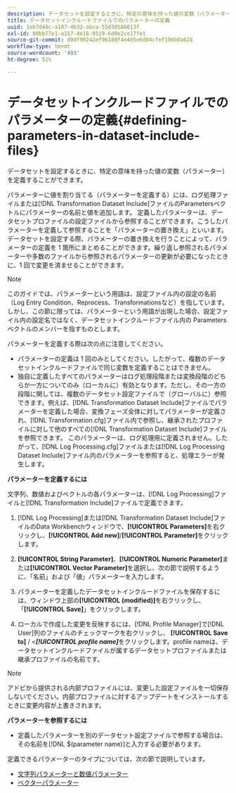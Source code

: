 ```yaml
---
description: データセットを設定するときに、特定の意味を持った値の変数（パラメーター）を定義することができます。
title: データセットインクルードファイルでのパラメーターの定義
uuid: 1eb7d48c-a107-4b32-abca-55d30586813f
exl-id: 80bb77e1-a157-4e16-9519-6d0e2ce17fe1
source-git-commit: d9df90242ef96188f4e4b5e6d04cfef196b0a628
workflow-type: tm+mt
source-wordcount: '493'
ht-degree: 51%

---
```


# データセットインクルードファイルでのパラメーターの定義{#defining-parameters-in-dataset-include-files}

データセットを設定するときに、特定の意味を持った値の変数（パラメーター）を定義することができます。

パラメーターに値を割り当てる（パラメーターを定義する）には、ログ処理ファイルまたは[!DNL Transformation Dataset Include]ファイルのParametersベクトルにパラメーターの名前と値を追加します。 定義したパラメーターは、データセットプロファイルの設定ファイルから参照することができます。こうしたパラメーターを定義して参照することを「パラメーターの置き換え」といいます。データセットを設定する際、パラメーターの置き換えを行うことによって、パラメーターの定義を 1 箇所にまとめることができます。繰り返し参照されるパラメーターや多数のファイルから参照されるパラメーターの更新が必要になったときに、1 回で変更を済ませることができます。

>[!NOTE]
>
>このガイドでは、パラメーターという用語は、設定ファイル内の設定の名前（Log Entry Condition、Reprocess、Transformationsなど）を指しています。 しかし、この節に限っては、パラメーターという用語が出現した場合、設定ファイル内の設定名ではなく、データセットインクルードファイル内の Parameters ベクトルのメンバーを指すものとします。

パラメーターを定義する際は次の点に注意してください。

* パラメーターの定義は 1 回のみとしてください。したがって、複数のデータセットインクルードファイルで同じ変数を定義することはできません。
* 独自に定義したすべてのパラメーターはログ処理段階または変換段階のどちらか一方についてのみ（ローカルに）有効となります。ただし、その一方の段階に関しては、複数のデータセット設定ファイルで（グローバルに）参照できます。例えば、[!DNL Transformation Dataset Include]ファイルでパラメーターを定義した場合、変換フェーズ全体に対してパラメーターが定義され、[!DNL Transformation.cfg]ファイル内で参照し、継承されたプロファイルに対して他のすべての[!DNL Transformation Dataset Include]ファイルを参照できます。 このパラメーターは、ログ処理用に定義されません。したがって、[!DNL Log Processing.cfg]ファイルまたは[!DNL Log Processing Dataset Include]ファイル内のパラメーターを参照すると、処理エラーが発生します。

**パラメーターを定義するには**

文字列、数値およびベクトルの各パラメーターは、[!DNL Log Processing]ファイルと[!DNL Transformation Include]ファイルで定義できます。

1. [!DNL Log Processing]または[!DNL Transformation Dataset Include]ファイルのData Workbenchウィンドウで、**[!UICONTROL Parameters]**&#x200B;を右クリックし、**[!UICONTROL Add new]**/**[!UICONTROL Parameter]**&#x200B;をクリックします。

1. **[!UICONTROL String Parameter]**、**[!UICONTROL Numeric Parameter]**&#x200B;または&#x200B;**[!UICONTROL Vector Parameter]**&#x200B;を選択し、次の節で説明するように、「名前」および「値」パラメーターを入力します。

1. パラメーターを定義したデータセットインクルードファイルを保存するには、ウィンドウ上部の&#x200B;**[!UICONTROL (modified)]**&#x200B;を右クリックし、「**[!UICONTROL Save]**」をクリックします。

1. ローカルで作成した変更を反映するには、[!DNL Profile Manager]で[!DNL User]列のファイルのチェックマークを右クリックし、 **[!UICONTROL Save to]** / *&lt;**[!UICONTROL profile name]***&#x200B;をクリックします。profile nameは、データセットインクルードファイルが属するデータセットプロファイルまたは継承プロファイルの名前です。

>[!NOTE]
>
>アドビから提供される内部プロファイルには、変更した設定ファイルを一切保存しないでください。内部プロファイルに対するアップデートをインストールするときに変更内容が上書きされます。

**パラメーターを参照するには**

* 定義したパラメーターを別のデータセット設定ファイルで参照する場合は、その名前を[!DNL $(parameter name)]と入力する必要があります。

定義できるパラメーターのタイプについては、次の節で説明しています。

* [文字列パラメーターと数値パラメーター](../../../../home/c-dataset-const-proc/c-dataset-inc-files/c-def-param-dataset-inc-files/c-string-num-param.md#concept-14f391ce107c4a3dad827ec7967f1080)
* [ベクターパラメーター](../../../../home/c-dataset-const-proc/c-dataset-inc-files/c-def-param-dataset-inc-files/c-vector-param.md#concept-adb42a5474e245a9996d0aa8d5d522d0)
